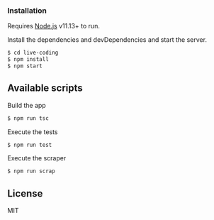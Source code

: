 
### Installation

Requires [Node.js](https://nodejs.org/) v11.13+ to run.

Install the dependencies and devDependencies and start the server.

```sh
$ cd live-coding
$ npm install
$ npm start
```

## Available scripts

Build the app

```sh
$ npm run tsc
```

Execute the tests

```sh
$ npm run test
```

Execute the scraper

```sh
$ npm run scrap
```

## License

MIT

